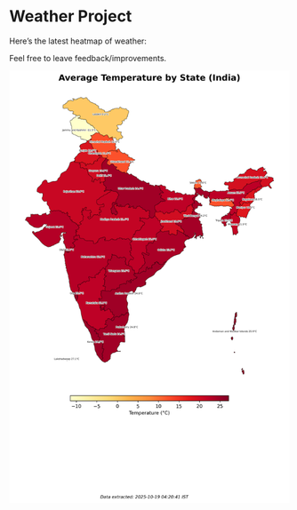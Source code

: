# Weather Project

Here’s the latest heatmap of weather:

Feel free to leave feedback/improvements.

![India Heatmap](docs/assets/india_heatmap.png?v=F419C3)

